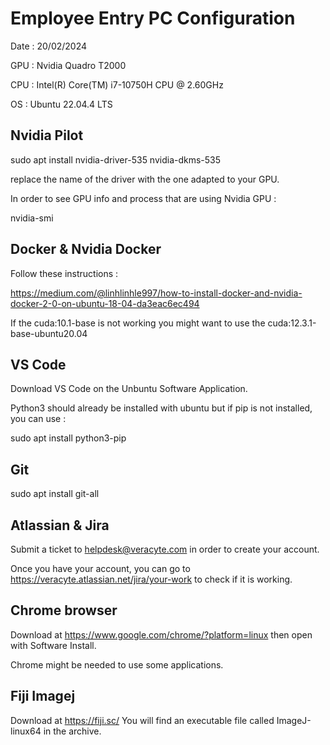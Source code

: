 # Employee Entry PC Configuration

Date : 20/02/2024

GPU : Nvidia Quadro T2000

CPU : Intel(R) Core(TM) i7-10750H CPU @ 2.60GHz

OS : Ubuntu 22.04.4 LTS

## Nvidia Pilot

sudo apt install nvidia-driver-535 nvidia-dkms-535

replace the name of the driver with the one adapted to your GPU.

In order to see GPU info and process that are using Nvidia GPU :

nvidia-smi

## Docker & Nvidia Docker

Follow these instructions :

https://medium.com/@linhlinhle997/how-to-install-docker-and-nvidia-docker-2-0-on-ubuntu-18-04-da3eac6ec494

If the cuda:10.1-base is not working you might want to use the cuda:12.3.1-base-ubuntu20.04

## VS Code

Download VS Code on the Unbuntu Software Application.

Python3 should already be installed with ubuntu but if pip is not installed, you can use :

sudo apt install python3-pip

## Git

sudo apt install git-all

## Atlassian & Jira

Submit a ticket to helpdesk@veracyte.com in order to create your account.

Once you have your account, you can go to https://veracyte.atlassian.net/jira/your-work to check if it is working.

## Chrome browser

Download at https://www.google.com/chrome/?platform=linux then open with Software Install.

Chrome might be needed to use some applications.

## Fiji Imagej

Download at https://fiji.sc/ 
You will find an executable file called ImageJ-linux64 in the archive.







